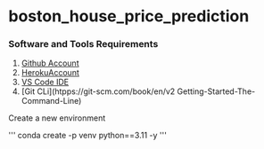 # boston_house_price_prediction


### Software and Tools Requirements

1. [Github Account](htpss://github.com)
2. [HerokuAccount](htpps://heroku.com)
3. [VS Code IDE](htpss://code.visualstudio.com/)
4. [Git CLi](htpps://git-scm.com/book/en/v2
Getting-Started-The-Command-Line)

Create a new environment

'''
 conda create -p venv python==3.11 -y
'''

